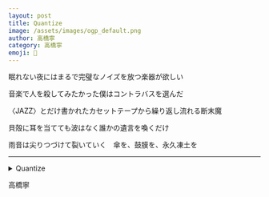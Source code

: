 ```yaml
---
layout: post
title: Quantize
image: /assets/images/ogp_default.png
author: 高橋寧
category: 高橋寧
emoji: 🎻
---
```


<div class="tanka-area"><div class="tanka">
<p>眠れない夜にはまるで完璧なノイズを放つ楽器が欲しい</p>

<p>音楽で人を殺してみたかった僕はコントラバスを選んだ</p>

<p>〈JAZZ〉とだけ書かれたカセットテープから繰り返し流れる断末魔</p>

<p>貝殻に耳を当てても波はなく誰かの遺言を喚くだけ</p>

<p>雨音は尖りつづけて裂いていく　傘を、鼓膜を、永久凍土を </p>

</div></div>

---

<details><summary>Quantize</summary>
眠れない夜にはまるで完璧なノイズを放つ楽器が欲しい<br/>
音楽で人を殺してみたかった僕はコントラバスを選んだ<br/>
〈JAZZ〉とだけ書かれたカセットテープから繰り返し流れる断末魔<br/>
貝殻に耳を当てても波はなく誰かの遺言を喚くだけ<br/>
雨音は尖りつづけて裂いていく　傘を、鼓膜を、永久凍土を <br/>
<br/>

</details>

高橋寧
